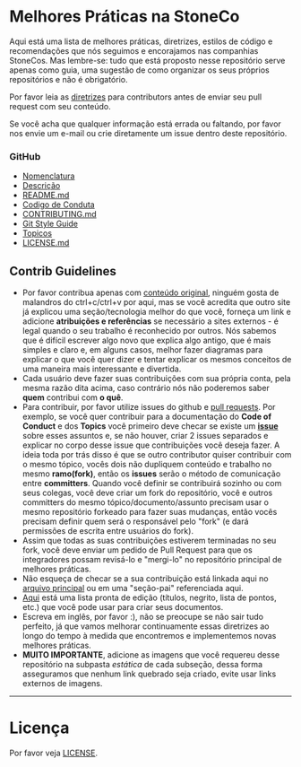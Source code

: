 # Melhores Práticas na StoneCo

Aqui está uma lista de melhores práticas, diretrizes, estilos de código e recomendações que nós seguimos e encorajamos nas companhias StoneCos. Mas lembre-se: tudo que está proposto nesse repositório serve apenas como guia, uma sugestão de como organizar os seus próprios repositórios e não é obrigatório.

Por favor leia as [diretrizes](#contrib-guidelines) para contributors antes de enviar seu pull request com seu conteúdo.

Se você acha que qualquer informação está errada ou faltando, por favor nos envie um e-mail ou crie diretamente um issue dentro deste repositório. 

### GitHub
* [Nomenclatura](NamingConvention/README_pt.md)
* [Descrição](description/README_pt.md)
* [README.md](readme/README_pt.md)
* [Codigo de Conduta](codeOfConduct/README_pt.md)
* [CONTRIBUTING.md](contributing/README_pt.md)
* [Git Style Guide](gitStyleGuide/README_pt.md)
* [Topicos](topics/README_pt.md)
* [LICENSE.md](license/README_pt.md)

## Contrib Guidelines
* Por favor contribua apenas com [conteúdo original](http://m.memegen.com/hyndzm.jpg), ninguém gosta de malandros do ctrl+c/ctrl+v por aqui, mas se você acredita que outro site já explicou uma seção/tecnologia melhor do que você, forneça um link e adicione __atribuições e referências__ se necessário a sites externos - é legal quando o seu trabalho é reconhecido por outros. Nós sabemos que é difícil escrever algo novo que explica algo antigo, que é mais simples e claro e, em alguns casos, melhor fazer diagramas para explicar o que você quer dizer e tentar explicar os mesmos conceitos de uma maneira mais interessante e divertida.
* Cada usuário deve fazer suas contribuições com sua própria conta, pela mesma razão dita acima, caso contrário nós não poderemos saber __quem__ contribui com __o quê__.
* Para contribuir, por favor utilize issues do github e [pull requests](https://help.github.com/articles/using-pull-requests/). Por exemplo, se você quer contribuir para a documentação do __Code of Conduct__ e dos __Topics__ você primeiro deve checar se existe um [__issue__](https://github.com/stone-payments/stoneco-best-practices/issues) sobre esses assuntos e, se não houver, criar 2 issues separados e explicar no corpo desse issue que contribuições você deseja fazer. A ideia toda por trás disso é que se outro contributor quiser contribuir com o mesmo tópico, vocês dois não dupliquem conteúdo e trabalho no mesmo __ramo(fork)__, então os __issues__ serão o método de comunicação entre __committers__. Quando você definir se contribuirá sozinho ou com seus colegas, você deve criar um fork do repositório, você e outros committers do mesmo tópico/documento/assunto precisam usar o mesmo repositório forkeado para fazer suas mudanças, então vocês precisam definir quem será o responsável pelo "fork" (e dará permissões de escrita entre usuários do fork).
* Assim que todas as suas contribuições estiverem terminadas no seu fork, você deve enviar um pedido de Pull Request para que os integradores possam revisá-lo e "mergi-lo" no repositório principal de melhores práticas.
* Não esqueça de checar se a sua contribuição está linkada aqui no [arquivo principal](README.md) ou em uma "seção-pai" referenciada aqui.
* [Aqui](https://github.com/adam-p/markdown-here/wiki/Markdown-Cheatsheet) está uma lista pronta de edição (títulos, negrito, lista de pontos, etc.) que você pode usar para criar seus documentos.
* Escreva em inglês, por favor :), não se preocupe se não sair tudo perfeito, já que vamos melhorar continuamente essas diretrizes ao longo do tempo à medida que encontremos e implementemos novas melhores práticas.
* __MUITO IMPORTANTE__, adicione as imagens que você requereu desse repositório na subpasta *estática* de cada subseção, dessa forma asseguramos que nenhum link quebrado seja criado, evite usar links externos de imagens.


---

# Licença

Por favor veja [LICENSE](LICENSE).


